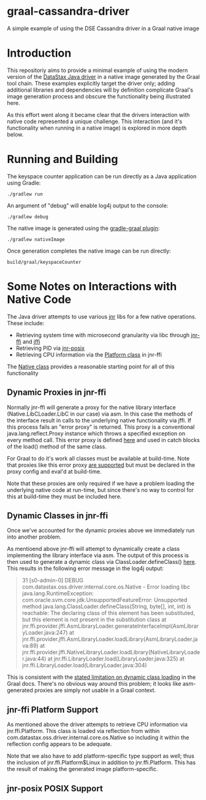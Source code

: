 # graal-cassandra-driver
A simple example of using the DSE Cassandra driver in a Graal native image

# Introduction
This repositoriy aims to provide a minimal example of using the modern version of the [DataStax Java driver](https://github.com/datastax/java-driver) in a native image generated by the Graal tool chain.  These examples explicitly target the driver only; adding additional libraries and dependencies will by definition complicate Graal's image generation process and obscure the functionality being illustrated here.

As this effort went along it became clear that the drivers interaction with native code represented a unique challenge.  This interaction (and it's functionality when running in a native image) is explored in more depth below.

# Running and Building
The keyspace counter application can be run directly as a Java application using Gradle:

```./gradlew run```

An argument of "debug" will enable log4j output to the console:

```./gradlew debug```

The native image is generated using the [gradle-graal plugin](https://github.com/palantir/gradle-graal):

```./gradlew nativeImage```

Once generation completes the native image can be run directly:

```build/graal/keyspaceCounter```

# Some Notes on Interactions with Native Code
The Java driver attempts to use various [jnr](https://github.com/jnr) libs for a few native operations.  These include:

* Retrieving system time with microsecond granularity via libc through [jnr-ffi](https://github.com/jnr/jnr-ffi) and [jffi](https://github.com/jnr/jffi)
* Retrieving PID via [jnr-posix](https://github.com/jnr/jnr-posix)
* Retrieving CPU information via the [Platform class](https://github.com/jnr/jnr-ffi/blob/jnr-ffi-2.1.10/src/main/java/jnr/ffi/Platform.java) in jnr-ffi

The [Native class](https://github.com/datastax/java-driver/blob/4.4.0/core/src/main/java/com/datastax/oss/driver/internal/core/os/Native.java) provides a reasonable starting point for all of this functionality

## Dynamic Proxies in jnr-ffi
Normally jnr-ffi will generate a proxy for the native library interface (Native.LibCLoader.LibC in our case) via asm.  In this case the methods of the interface result in calls to the underlying native functionality via jffi.  If this process fails an "error proxy" is returned.  This proxy is a conventional java.lang.reflect.Proxy instance which throws a specified exception on every method call.  This error proxy is defined [here](https://github.com/jnr/jnr-ffi/blob/jnr-ffi-2.1.10/src/main/java/jnr/ffi/LibraryLoader.java#L340-L349) and used in catch blocks of the load() method of the same class.

For Graal to do it's work all classes must be available at build-time.  Note that proxies like this error proxy [are supported](https://github.com/oracle/graal/blob/master/substratevm/LIMITATIONS.md#dynamic-proxy) but must be declared in the proxy config and eval'd at build-time.

Note that these proxies are only required if we have a problem loading the underlying native code at run-time, but since there's no way to control for this at build-time they must be included here.

## Dynamic Classes in jnr-ffi
Once we've accounted for the dynamic proxies above we immediately run into another problem.

As mentioend above jnr-ffi will attempt to dynamically create a class implementing the library interface via asm.  The output of this process is then used to generate a dynamic class via ClassLoader.defineClass() [here](https://github.com/jnr/jnr-ffi/blob/jnr-ffi-2.1.10/src/main/java/jnr/ffi/provider/jffi/AsmLibraryLoader.java#L235).  This results in the following error message in the log4j output:

> 31 [s0-admin-0] DEBUG com.datastax.oss.driver.internal.core.os.Native  - Error loading libc
> java.lang.RuntimeException: com.oracle.svm.core.jdk.UnsupportedFeatureError: Unsupported method java.lang.ClassLoader.defineClass(String, byte[], int, int) is reachable: The declaring class of this element has been substituted, but this element is not present in the substitution class
>        at jnr.ffi.provider.jffi.AsmLibraryLoader.generateInterfaceImpl(AsmLibraryLoader.java:247)
>        at jnr.ffi.provider.jffi.AsmLibraryLoader.loadLibrary(AsmLibraryLoader.java:89)
>        at jnr.ffi.provider.jffi.NativeLibraryLoader.loadLibrary(NativeLibraryLoader.java:44)
>        at jnr.ffi.LibraryLoader.load(LibraryLoader.java:325)
>        at jnr.ffi.LibraryLoader.load(LibraryLoader.java:304)

This is consistent with the [stated limitation on dynamic class loading](https://github.com/oracle/graal/blob/master/substratevm/LIMITATIONS.md#dynamic-class-loading--unloading) in the Graal docs.  There's no obvious way around this problem; it looks like asm-generated proxies are simply not usable in a Graal context.

## jnr-ffi Platform Support
As mentioned above the driver attempts to retrieve CPU information via jnr.ffi.Platform.  This class is loaded via reflection from within com.datastax.oss.driver.internal.core.os.Native so including it within the reflection config appears to be adequate.

Note that we also have to add platform-specific type support as well; thus the inclusion of jnr.ffi.Platform$Linux in addition to jnr.ffi.Platform.  This has the result of making the generated image platform-specific.

## jnr-posix POSIX Support
